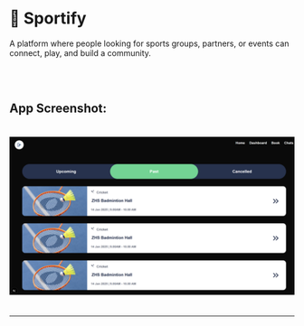 # 🏀 Sportify

A platform where people looking for sports groups, partners, or events can connect, play, and build a community.

<br>
<br>

## App Screenshot:

<p align="center">
  <img 
    src="https://github.com/SivaramNalliboyana/Sportify/blob/main/Screenshot%202025-05-24%20000130.png" 
    alt="App Screenshot" 
    width="600" 
    style="margin: 20px 0;" />
</p>

---

 
 
